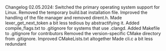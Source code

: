 Changelog 02.05.2024:
    Switched the primary operating system support for Linux.
    Removed the temporary build.bat installation file.
    Improved the handling of the file manager and removed dirent.h.
    Made lexer_get_next_token a bit less tedious by abstractifying it.
    Added compile_flags.txt to .gitignore for systems that use .clangd.
    Added Makefile to .gitignore for contributors
    Removed the version-specific CMake directory from .gitignore.
    Improved CMakeLists.txt altogether
    Made cli.c a bit less redundant